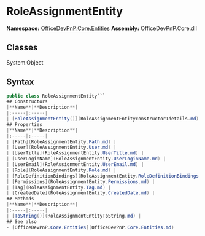 # RoleAssignmentEntity

**Namespace:** [OfficeDevPnP.Core.Entities](OfficeDevPnP.Core.Entities.md)
**Assembly:** OfficeDevPnP.Core.dll
## Classes
System.Object
## Syntax
```C#
public class RoleAssignmentEntity```
## Constructors
|**Name**|**Description**|
|:-----|:-----|
| [RoleAssignmentEntity()](RoleAssignmentEntityconstructor1details.md) | 
## Properties
|**Name**|**Description**|
|:-----|:-----|
| [Path](RoleAssignmentEntity.Path.md) | 
| [User](RoleAssignmentEntity.User.md) | 
| [UserTitle](RoleAssignmentEntity.UserTitle.md) | 
| [UserLoginName](RoleAssignmentEntity.UserLoginName.md) | 
| [UserEmail](RoleAssignmentEntity.UserEmail.md) | 
| [Role](RoleAssignmentEntity.Role.md) | 
| [RoleDefinitionBindings](RoleAssignmentEntity.RoleDefinitionBindings.md) | 
| [Permissions](RoleAssignmentEntity.Permissions.md) | 
| [Tag](RoleAssignmentEntity.Tag.md) | 
| [CreatedDate](RoleAssignmentEntity.CreatedDate.md) | 
## Methods
|**Name**|**Description**|
|:-----|:-----|
| [ToString()](RoleAssignmentEntityToString.md) | 
## See also
- [OfficeDevPnP.Core.Entities](OfficeDevPnP.Core.Entities.md)
